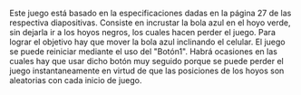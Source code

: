 Este juego está basado en la especificaciones dadas en la página 27 de las respectiva diapositivas.
Consiste en incrustar la bola azul en el hoyo verde, sin dejarla ir a los hoyos negros, los cuales hacen perder el juego. Para 
lograr el objetivo hay que mover la bola azul inclinando el celular. El juego se puede reiniciar mediante el uso del "Botón1".
Habrá ocasiones en las cuales hay que usar dicho botón muy seguido porque se puede perder el juego instantaneamente en virtud de 
que las posiciones de los hoyos son aleatorias con cada inicio de juego.


